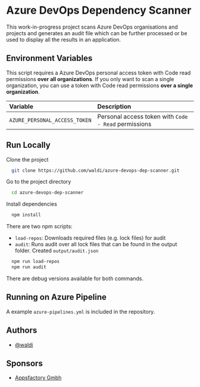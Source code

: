 # Azure DevOps Dependency Scanner

This work-in-progress project scans Azure DevOps organisations and projects and generates an audit file which can be further processed or be used to display all the results in an application.

## Environment Variables

This script requires a Azure DevOps personal access token with Code read permissions **over all organizations**. If you only want to scan a single organization, you can use a token with Code read permissions **over a single organization**.

| Variable                      | Description                                          |
| :---------------------------- | :--------------------------------------------------- |
| `AZURE_PERSONAL_ACCESS_TOKEN` | Personal access token with `Code - Read` permissions |

## Run Locally

Clone the project

```bash
  git clone https://github.com/waldi/azure-devops-dep-scanner.git
```

Go to the project directory

```bash
  cd azure-devops-dep-scanner
```

Install dependencies

```bash
  npm install
```

There are two npm scripts:

- `load-repos`: Downloads required files (e.g. lock files) for audit
- `audit`: Runs audit over all lock files that can be found in the output folder. Created `output/audit.json`

```bash
  npm run load-repos
  npm run audit
```

There are debug versions available for both commands.

## Running on Azure Pipeline

A example `azure-pipelines.yml` is included in the repository.

## Authors

- [@waldi](https://www.github.com/waldi)

## Sponsors

- [Appsfactory Gmbh](https://appsfactory.de/)
